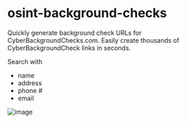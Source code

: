 # osint-background-checks
Quickly generate background check URLs for CyberBackgroundChecks.com.
Easily create thousands of CyberBackgroundCheck links in seconds.

Search with
  - name
  - address
  - phone #
  - email

![image](https://github.com/qqalex/osint-background-checks/assets/86507185/eeb5a56d-2475-4841-bd93-cb7bbebe842e)
